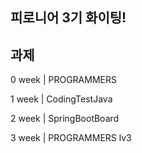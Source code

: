 ## 피로니어 3기 화이팅!

## 과제
0 week | PROGRAMMERS

1 week | CodingTestJava

2 week | SpringBootBoard

3 week | PROGRAMMERS lv3